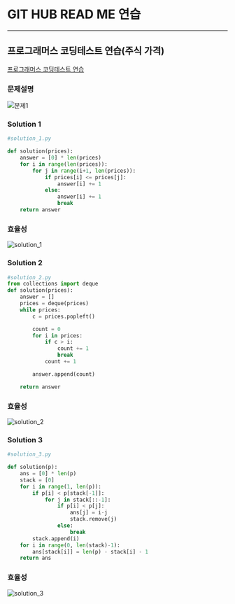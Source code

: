 
# GIT HUB READ ME 연습
----------------------------------

## 프로그래머스 코딩테스트 연습(주식 가격)

[프로그래머스 코딩테스트 연습](https://programmers.co.kr/learn/challenges)


### 문제설명

![문제1](https://user-images.githubusercontent.com/62390565/103440436-d5bb0980-4c88-11eb-8250-143f15ce95a8.PNG)
###





### Solution 1
```python
#solution_1.py

def solution(prices):
    answer = [0] * len(prices)
    for i in range(len(prices)):
        for j in range(i+1, len(prices)):
            if prices[i] <= prices[j]:
                answer[i] += 1
            else:
                answer[i] += 1
                break
    return answer
```
### 효율성
![solution_1](https://user-images.githubusercontent.com/62390565/103440385-50375980-4c88-11eb-98a3-bbc3134e95b0.PNG)





### Solution 2
```python
#solution_2.py
from collections import deque
def solution(prices):
    answer = []
    prices = deque(prices)
    while prices:
        c = prices.popleft()

        count = 0
        for i in prices:
            if c > i:
                count += 1
                break
            count += 1

        answer.append(count)

    return answer

```
### 효율성
![solution_2](https://user-images.githubusercontent.com/62390565/103440553-02235580-4c8a-11eb-85f8-a682722b6f52.PNG)



### Solution 3
```python
#solution_3.py

def solution(p):
    ans = [0] * len(p)
    stack = [0]
    for i in range(1, len(p)):
        if p[i] < p[stack[-1]]:
            for j in stack[::-1]:
                if p[i] < p[j]:
                    ans[j] = i-j
                    stack.remove(j)
                else:
                    break
        stack.append(i)
    for i in range(0, len(stack)-1):
        ans[stack[i]] = len(p) - stack[i] - 1
    return ans

```
### 효율성
![solution_3](https://user-images.githubusercontent.com/62390565/103440543-e28c2d00-4c89-11eb-9b94-6ede29dd9cbc.PNG)




